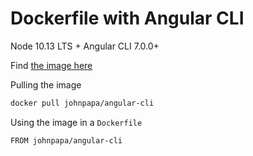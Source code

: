 # Dockerfile with Angular CLI

Node 10.13 LTS + Angular CLI 7.0.0+

Find [the image here](https://hub.docker.com/r/johnpapa/angular-cli/)

Pulling the image

```bash
docker pull johnpapa/angular-cli
```

Using the image in a `Dockerfile`

```bash
FROM johnpapa/angular-cli
```
